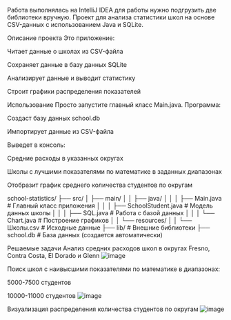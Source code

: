 Работа выполнялась на IntelliJ IDEA для работы нужно подгрузить две библиотеки вручную. 
Проект для анализа статистики школ на основе CSV-данных с использованием Java и SQLite.

Описание проекта
Это приложение:

Читает данные о школах из CSV-файла

Сохраняет данные в базу данных SQLite

Анализирует данные и выводит статистику

Строит графики распределения показателей

Использование
Просто запустите главный класс Main.java. Программа:

Создаст базу данных school.db

Импортирует данные из CSV-файла

Выведет в консоль:

Средние расходы в указанных округах

Школы с лучшими показателями по математике в заданных диапазонах

Отобразит график среднего количества студентов по округам

school-statistics/
├── src/
│   ├── main/
│   │   ├── java/
│   │   │   ├── Main.java         # Главный класс приложения
│   │   │   ├── SchoolStudent.java # Модель данных школы
│   │   │   ├── SQL.java          # Работа с базой данных
│   │   │   └── Chart.java        # Построение графиков
│   │   └── resources/
│   │       └── Школы.csv         # Исходные данные
├── lib/                          # Внешние библиотеки
├── school.db                     # База данных (создается автоматически)


Решаемые задачи
Анализ средних расходов школ в округах Fresno, Contra Costa, El Dorado и Glenn
![image](https://github.com/user-attachments/assets/8925bb08-40f4-4abe-87bb-18f12c9736ce)


Поиск школ с наивысшими показателями по математике в диапазонах:

5000-7500 студентов

10000-11000 студентов
![image](https://github.com/user-attachments/assets/aedbcb6c-b492-4cf6-ac31-b3313328d457)


Визуализация распределения количества студентов по округам
![image](https://github.com/user-attachments/assets/d06f19b6-c970-4656-acba-4648a9653ebb)
